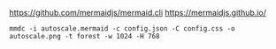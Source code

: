

https://github.com/mermaidjs/mermaid.cli
https://mermaidjs.github.io/


```
mmdc -i autoscale.mermaid -c config.json -C config.css -o autoscale.png -t forest -w 1024 -H 768
```